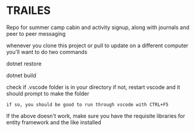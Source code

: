 # TRAILES 
Repo for summer camp cabin and activity signup, along with journals and peer to peer messaging

whenever you clone this project or pull to update on a different computer you'll want to do two commands

dotnet restore

dotnet build

check if .vscode folder is in your directory
    if not, restart vscode and it should prompt to make the folder

    if so, you should be good to run through vscode with CTRL+F5

If the above doesn't work, make sure you have the requisite libraries for entity framework and the like installed